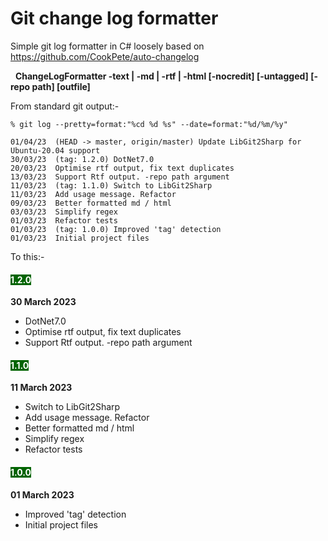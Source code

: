 ﻿# Git change log formatter

Simple git log formatter in C# loosely based on https://github.com/CookPete/auto-changelog

&nbsp;&nbsp;**ChangeLogFormatter -text | -md | -rtf | -html [-nocredit]  [-untagged] [-repo path] [outfile]** 



From standard git output:-
```
% git log --pretty=format:"%cd %d %s" --date=format:"%d/%m/%y"

01/04/23  (HEAD -> master, origin/master) Update LibGit2Sharp for Ubuntu-20.04 support
30/03/23  (tag: 1.2.0) DotNet7.0
20/03/23  Optimise rtf output, fix text duplicates
13/03/23  Support Rtf output. -repo path argument
11/03/23  (tag: 1.1.0) Switch to LibGit2Sharp
11/03/23  Add usage message. Refactor
09/03/23  Better formatted md / html
03/03/23  Simplify regex
01/03/23  Refactor tests
01/03/23  (tag: 1.0.0) Improved 'tag' detection
01/03/23  Initial project files
```

To this:-
#### <span style="background-color:rgb(0,100,0);color:rgb(255,255,255)">1.2.0</span>
**30 March 2023**
- DotNet7.0
- Optimise rtf output, fix text duplicates
- Support Rtf output. -repo path argument
#### <span style="background-color:rgb(0,100,0);color:rgb(255,255,255)">1.1.0</span>
**11 March 2023**
- Switch to LibGit2Sharp
- Add usage message. Refactor
- Better formatted md / html
- Simplify regex
- Refactor tests
#### <span style="background-color:rgb(0,100,0);color:rgb(255,255,255)">1.0.0</span>
**01 March 2023**
- Improved 'tag' detection
- Initial project files